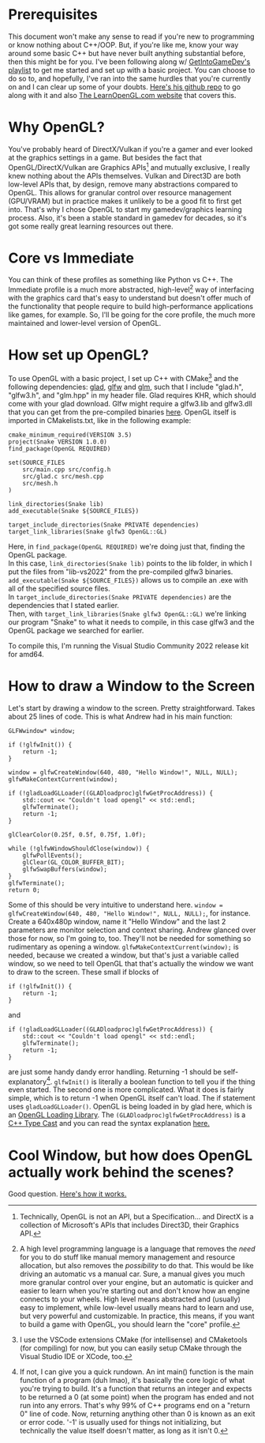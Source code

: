 # Prerequisites

This document won't make any sense to read if you're new to programming or know nothing about C++/OOP.
But, if you're like me, know your way around some basic C++ but have never built anything substantial before, then this might be for you.
I've been following along w/ [GetIntoGameDev's playlist](https://www.youtube.com/playlist?list=PLn3eTxaOtL2PHxN8EHf-ktAcN-sGETKfw) to get me started and set up with a basic project. You can choose to do so to, and hopefully, I've ran into the same hurdles that you're currently on and I can clear up some of your doubts. [Here's his github repo](https://github.com/amengede/OpenGL-for-Beginners/tree/main) to go along with it and also [The LearnOpenGL.com website](https://learnopengl.com/Getting-started/OpenGL) that covers this.

# Why OpenGL?

You've probably heard of DirectX/Vulkan if you're a gamer and ever looked at the graphics settings in a game. But besides the fact that OpenGL/DirectX/Vulkan are Graphics APIs[^1] and mutually exclusive, I really knew nothing about the APIs themselves. 
Vulkan and Direct3D are both low-level APIs that, by design, remove many abstractions compared to OpenGL. This allows for granular control over resource management (GPU/VRAM) but in practice makes it unlikely to be a good fit to first get into. That's why I chose OpenGL to start my gamedev/graphics learning process. Also, it's been a stable standard in gamedev for decades, so it's got some really great learning resources out there.

[^1]: Technically, OpenGL is not an API, but a Specification... and DirectX is a collection of Microsoft's APIs that includes Direct3D, their Graphics API.

# Core vs Immediate

You can think of these profiles as something like Python vs C++. The Immediate profile is a much more abstracted, high-level[^4] way of interfacing with the graphics card that's easy to understand but doesn't offer much of the functionality that people require to build high-performance applications like games, for example. So, I'll be going for the core profile, the much more maintained and lower-level version of OpenGL. 

[^4]: A high level programming language is a language that removes the _need_ for you to do stuff like manual memory management and resource allocation, but also removes the _possibility_ to do that. This would be like driving an automatic vs a manual car. Sure, a manual gives you much more granular control over your engine, but an automatic is quicker and easier to learn when you're starting out and don't know how an engine connects to your wheels. High level means abstracted and (usually) easy to implement, while low-level usually means hard to learn and use, but very powerful and customizable. In practice, this means, if you want to build a game with OpenGL, you should learn the "core" profile.

# How set up OpenGL?

To use OpenGL with a basic project, I set up C++ with CMake[^2] and the following dependencies: [glad](https://glad.dav1d.de), [glfw](https://www.glfw.org/download) and [glm](https://github.com/g-truc/glm/releases), such that I include "glad.h", "glfw3.h", and "glm.hpp" in my header file.
Glad requires KHR, which should come with your glad download. Glfw might require a glfw3.lib and glfw3.dll that you can get from the pre-compiled binaries [here](https://www.glfw.org/download).
OpenGL itself is imported in CMakelists.txt, like in the following example:
[^2]: I use the VSCode extensions CMake (for intellisense) and CMaketools (for compiling) for now, but you can easily setup CMake through the Visual Studio IDE or XCode, too.
```
cmake_minimum_required(VERSION 3.5)
project(Snake VERSION 1.0.0)
find_package(OpenGL REQUIRED)

set(SOURCE_FILES 
    src/main.cpp src/config.h 
    src/glad.c src/mesh.cpp 
    src/mesh.h
)

link_directories(Snake lib)
add_executable(Snake ${SOURCE_FILES})

target_include_directories(Snake PRIVATE dependencies)
target_link_libraries(Snake glfw3 OpenGL::GL)
```
Here, in ```find_package(OpenGL REQUIRED)``` we're doing just that, finding the OpenGL package. <br>
In this case, ```link_directories(Snake lib)``` points to the lib folder, in which I put the files from "lib-vs2022" from the pre-compiled glfw3 binaries.
```add_executable(Snake ${SOURCE_FILES})``` allows us to compile an .exe with all of the specified source files. <br>
In ```target_include_directories(Snake PRIVATE dependencies)``` are the dependencies that I stated earlier. <br>
Then, with ```target_link_libraries(Snake glfw3 OpenGL::GL)``` we're linking our program "Snake" to what it needs to compile, in this case glfw3 and the OpenGL package we searched for earlier.

To compile this, I'm running the Visual Studio Community 2022 release kit for amd64.

# How to draw a Window to the Screen

Let's start by drawing a window to the screen. Pretty straightforward. Takes about 25 lines of code.
This is what Andrew had in his main function:
```
GLFWwindow* window;

if (!glfwInit()) {
    return -1;
}

window = glfwCreateWindow(640, 480, "Hello Window!", NULL, NULL);
glfwMakeContextCurrent(window);

if (!gladLoadGLLoader((GLADloadproc)glfwGetProcAddress)) {
    std::cout << "Couldn't load opengl" << std::endl;
    glfwTerminate();
    return -1;
}

glClearColor(0.25f, 0.5f, 0.75f, 1.0f);

while (!glfwWindowShouldClose(window)) {
    glfwPollEvents();
    glClear(GL_COLOR_BUFFER_BIT);
    glfwSwapBuffers(window);
}
glfwTerminate();
return 0;
```
Some of this should be very intuitive to understand here. ```window = glfwCreateWindow(640, 480, "Hello Window!", NULL, NULL);```, for instance. Create a 640x480p window, name it "Hello Window" and the last 2 parameters are monitor selection and context sharing. Andrew glanced over those for now, so I'm going to, too. They'll not be needed for something so rudimentary as opening a window.
```glfwMakeContextCurrent(window);``` is needed, because we created a window, but that's just a variable called window, so we need to tell OpenGL that that's actually the window we want to draw to the screen. 
These small if blocks of
```
if (!glfwInit()) {
    return -1;
}
```
and
```
if (!gladLoadGLLoader((GLADloadproc)glfwGetProcAddress)) {
    std::cout << "Couldn't load opengl" << std::endl;
    glfwTerminate();
    return -1;
}
```
are just some handy dandy error handling. Returning -1 should be self-explanatory[^3]. ```glfwInit()``` is literally a boolean function to tell you if the thing even started. 
The second one is more complicated. What it does is fairly simple, which is to return -1 when OpenGL itself can't load. The if statement uses ```gladLoadGLLoader()```. OpenGL is being loaded in by glad here, which is an [OpenGL Loading Library](https://www.khronos.org/opengl/wiki/OpenGL_Loading_Library). The ```(GLADloadproc)glfwGetProcAddress)``` is a [C++ Type Cast](https://github.com/FlyMandi/FlyMandi/blob/main/Learning%20C++/Types.md#type-casting) and you can read the syntax explanation [here.](https://computergraphics.stackexchange.com/a/8641)

[^3]: If not, I can give you a quick rundown. An int main() function is the main function of a program (duh lmao), it's basically the core logic of what you're trying to build. It's a function that returns an integer and expects to be returned a 0 (at some point) when the program has ended and not run into any errors. That's why 99% of C++ programs end on a "return 0" line of code. Now, returning anything other than 0 is known as an exit or error code. '-1' is usually used for things not initializing, but technically the value itself doesn't matter, as long as it isn't 0.

# Cool Window, but how does OpenGL actually work behind the scenes?

Good question. [Here's how it works.](https://github.com/FlyMandi/FlyMandi/blob/main/Learning%20OpenGL/Rendering.md)